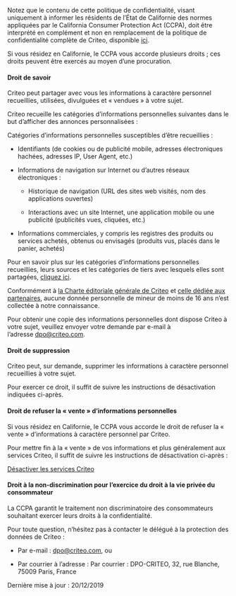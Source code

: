 Notez que le contenu de cette politique de confidentialité, visant uniquement à informer les résidents de l’État de Californie des normes appliquées par le California Consumer Protection Act (CCPA), doit être interprété en complément et non en remplacement de la politique de confidentialité complète de Criteo, disponible [ici](https://www.criteo.com/fr/privacy/).

Si vous résidez en Californie, le CCPA vous accorde plusieurs droits ; ces droits peuvent être exercés au moyen d’une procuration.

#### Droit de savoir

Criteo peut partager avec vous les informations à caractère personnel recueillies, utilisées, divulguées et « vendues » à votre sujet.

Criteo recueille les catégories d’informations personnelles suivantes dans le but d’afficher des annonces personnalisées :

Catégories d’informations personnelles susceptibles d’être recueillies :

*   Identifiants (de cookies ou de publicité mobile, adresses électroniques hachées, adresses IP, User Agent, etc.)
    
*   Informations de navigation sur Internet ou d’autres réseaux électroniques :
    
    *   Historique de navigation (URL des sites web visités, nom des applications ouvertes)
        
    *   Interactions avec un site Internet, une application mobile ou une publicité (publicités vues, cliquées, etc.)
        
*   Informations commerciales, y compris les registres des produits ou services achetés, obtenus ou envisagés (produits vus, placés dans le panier, achetés)
    

Pour en savoir plus sur les catégories d’informations personnelles recueillies, leurs sources et les catégories de tiers avec lesquels elles sont partagées, [cliquez ici](https://www.criteo.com/fr/privacy/how-we-use-your-data/).

Conformément à [la Charte éditoriale générale de Criteo](https://www.criteo.com/fr/advertising-guidelines/) et [celle dédiée aux partenaires](https://www.criteo.com/fr/supply-partner-guidelines/), aucune donnée personnelle de mineur de moins de 16 ans n’est collectée à notre connaissance.

Pour obtenir une copie des informations personnelles dont dispose Criteo à votre sujet, veuillez envoyer votre demande par e-mail à l’adresse [dpo@criteo.com](mailto:dpo@criteo.com).

#### Droit de suppression

Criteo peut, sur demande, supprimer les informations à caractère personnel recueillies à votre sujet.

Pour exercer ce droit, il suffit de suivre les instructions de désactivation indiquées ci-après.

#### Droit de refuser la « vente » d’informations personnelles

Si vous résidez en Californie, le CCPA vous accorde le droit de refuser la « vente » d’informations à caractère personnel par Criteo.

Pour mettre fin à la « vente » de vos informations et plus généralement aux services Criteo, il suffit de suivre les instructions de désactivation ci-après :

[Désactiver les services Criteo](https://www.criteo.com/fr/privacy/disable-criteo-services-on-internet-browsers/)

#### Droit à la non-discrimination pour l’exercice du droit à la vie privée du consommateur

La CCPA garantit le traitement non discriminatoire des consommateurs souhaitant exercer leurs droits à la confidentialité.

Pour toute question, n’hésitez pas à contacter le délégué à la protection des données de Criteo :

*   Par e-mail : [dpo@criteo.com](mailto:dpo@criteo.com), ou
    
*   Par courrier à l’adresse : Par courrier : DPO-CRITEO, 32, rue Blanche, 75009 Paris, France
    

Dernière mise à jour : 20/12/2019